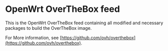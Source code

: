 # OpenWrt OverTheBox feed

This is the OpenWrt OverTheBox feed containing all modified and necessary packages to build the OverTheBox image.

For More information, see [https://github.com/ovh/overthebox](https://github.com/ovh/overthebox).

